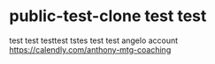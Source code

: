 # public-test-clone test test
test test testtest tstes test test angelo account
https://calendly.com/anthony-mtg-coaching